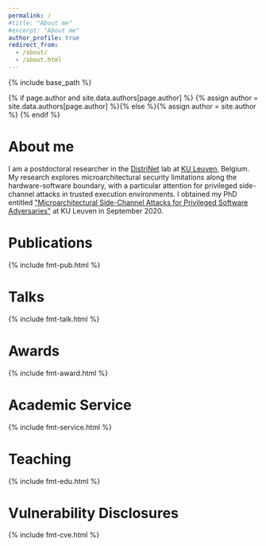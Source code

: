 ```yaml
---
permalink: /
#title: "About me"
#excerpt: "About me"
author_profile: true
redirect_from: 
  - /about/
  - /about.html
---
```

{% include base_path %}

{% if page.author and site.data.authors[page.author] %}
  {% assign author = site.data.authors[page.author] %}{% else %}{% assign author = site.author %}
{% endif %}

# About me

I am a postdoctoral researcher in the 
[DistriNet](https://distrinet.cs.kuleuven.be/)
lab at [KU Leuven](https://www.kuleuven.be/english/), Belgium.
My research explores microarchitectural security limitations along the
hardware-software boundary, with a particular attention for privileged
side-channel attacks in trusted execution environments.
I obtained my PhD entitled ["Microarchitectural Side-Channel Attacks for Privileged
Software Adversaries"](https://vanbulck.net/files/phd-thesis.pdf)
at KU Leuven in September 2020.

<a name="pubs"></a>
# Publications

{% include fmt-pub.html %}

<a name="talks"></a>
# Talks

{% include fmt-talk.html %}

<a name="awards"></a>
# Awards

{% include fmt-award.html %}

<a name="service"></a>
# Academic Service

{% include fmt-service.html %}

<a name="teaching"></a>
# Teaching

{% include fmt-edu.html %}

<a name="cve"></a>
# Vulnerability Disclosures

{% include fmt-cve.html %}
